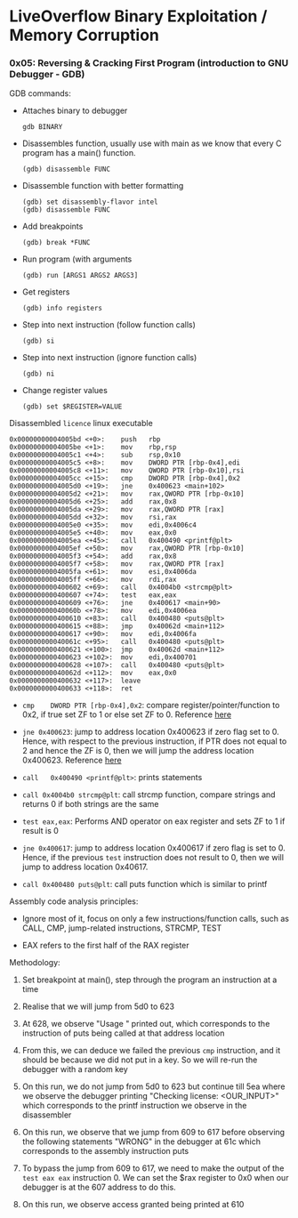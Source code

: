 # LiveOverflow Binary Exploitation / Memory Corruption

### 0x05: Reversing & Cracking First Program (introduction to GNU Debugger - GDB)

GDB commands:

- Attaches binary to debugger
    
    ```
    gdb BINARY
    ```

- Disassembles function, usually use with main as we know that every C program has a main() function.

    ```
    (gdb) disassemble FUNC
    ```

- Disassemble function with better formatting

    ```
    (gdb) set disassembly-flavor intel
    (gdb) disassemble FUNC
    ```

- Add breakpoints

    ```
    (gdb) break *FUNC
    ```

- Run program (with arguments

    ```
    (gdb) run [ARGS1 ARGS2 ARGS3]
    ```

- Get registers

    ```
    (gdb) info registers
    ```

- Step into next instruction (follow function calls)

    ```
    (gdb) si
    ```

- Step into next instruction (ignore function calls)

    ```
    (gdb) ni
    ```

- Change register values

    ```
    (gdb) set $REGISTER=VALUE
    ```

Disassembled `licence` linux executable

```
0x00000000004005bd <+0>:	push   rbp
0x00000000004005be <+1>:	mov    rbp,rsp
0x00000000004005c1 <+4>:	sub    rsp,0x10
0x00000000004005c5 <+8>:	mov    DWORD PTR [rbp-0x4],edi
0x00000000004005c8 <+11>:	mov    QWORD PTR [rbp-0x10],rsi
0x00000000004005cc <+15>:	cmp    DWORD PTR [rbp-0x4],0x2
0x00000000004005d0 <+19>:	jne    0x400623 <main+102>
0x00000000004005d2 <+21>:	mov    rax,QWORD PTR [rbp-0x10]
0x00000000004005d6 <+25>:	add    rax,0x8
0x00000000004005da <+29>:	mov    rax,QWORD PTR [rax]
0x00000000004005dd <+32>:	mov    rsi,rax
0x00000000004005e0 <+35>:	mov    edi,0x4006c4
0x00000000004005e5 <+40>:	mov    eax,0x0
0x00000000004005ea <+45>:	call   0x400490 <printf@plt>
0x00000000004005ef <+50>:	mov    rax,QWORD PTR [rbp-0x10]
0x00000000004005f3 <+54>:	add    rax,0x8
0x00000000004005f7 <+58>:	mov    rax,QWORD PTR [rax]
0x00000000004005fa <+61>:	mov    esi,0x4006da
0x00000000004005ff <+66>:	mov    rdi,rax
0x0000000000400602 <+69>:	call   0x4004b0 <strcmp@plt>
0x0000000000400607 <+74>:	test   eax,eax
0x0000000000400609 <+76>:	jne    0x400617 <main+90>
0x000000000040060b <+78>:	mov    edi,0x4006ea
0x0000000000400610 <+83>:	call   0x400480 <puts@plt>
0x0000000000400615 <+88>:	jmp    0x40062d <main+112>
0x0000000000400617 <+90>:	mov    edi,0x4006fa
0x000000000040061c <+95>:	call   0x400480 <puts@plt>
0x0000000000400621 <+100>:	jmp    0x40062d <main+112>
0x0000000000400623 <+102>:	mov    edi,0x400701
0x0000000000400628 <+107>:	call   0x400480 <puts@plt>
0x000000000040062d <+112>:	mov    eax,0x0
0x0000000000400632 <+117>:	leave  
0x0000000000400633 <+118>:	ret   
```

- `cmp    DWORD PTR [rbp-0x4],0x2`: compare register/pointer/function to 0x2, if true set ZF to 1 or else set ZF to 0. Reference [here](https://reverseengineering.stackexchange.com/questions/20838/how-the-cmp-instruction-uses-condition-flags)

- `jne 0x400623`: jump to address location 0x400623 if zero flag set to 0. Hence, with respect to the previous instruction, if PTR does not equal to 2 and hence the ZF is 0, then we will jump the address location 0x400623. Reference [here](https://www.aldeid.com/wiki/X86-assembly/Instructions/jnz)

- `call   0x400490 <printf@plt>`: prints statements

- `call 0x4004b0 strcmp@plt`: call strcmp function, compare strings and returns 0 if both strings are the same

- `test eax,eax`: Performs AND operator on eax register and sets ZF to 1 if result is 0

- `jne 0x400617`: jump to address location 0x400617 if zero flag is set to 0. Hence, if the previous `test` instruction does not result to 0, then we will jump to address location 0x40617. 

- `call 0x400480 puts@plt`: call puts function which is similar to printf

Assembly code analysis principles:

- Ignore most of it, focus on only a few instructions/function calls, such as CALL,  CMP, jump-related instructions, STRCMP, TEST

- EAX refers to the first half of the RAX register

Methodology:

1. Set breakpoint at main(), step through the program an instruction at a time

2. Realise that we will jump from 5d0 to 623

3. At 628, we observe "Usage <key>" printed out, which corresponds to the instruction of puts being called at that address location

4. From this, we can deduce we failed the previous `cmp` instruction, and it should be because we did not put in a key. So we will re-run the debugger with a random key

5. On this run, we do not jump from 5d0 to 623 but continue till 5ea where we observe the debugger printing "Checking license: <OUR_INPUT>" which corresponds to the printf instruction we observe in the disassembler

6. On this run, we observe that we jump from 609 to 617 before observing the following statements "WRONG" in the debugger at 61c which corresponds to the assembly instruction puts

7. To bypass the jump from 609 to 617, we need to make the output of the `test eax eax` instruction 0. We can set the $rax register to 0x0 when our debugger is at the 607 address to do this.

8. On this run, we observe access granted being printed at 610

